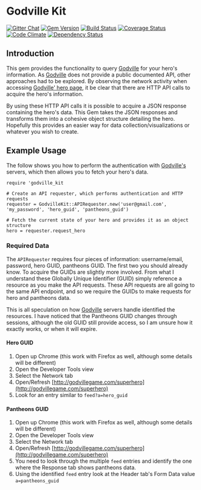 # Godville Kit
[![Gitter Chat](http://img.shields.io/chat/gitter.png?color=brightgreen)](https://gitter.im/kevinjalbert/godville_kit)
[![Gem Version](https://badge.fury.io/rb/godville_kit.png)](http://badge.fury.io/rb/godville_kit)
[![Build Status](https://travis-ci.org/kevinjalbert/godville_kit.png?branch=master)](https://travis-ci.org/kevinjalbert/godville_kit)
[![Coverage Status](https://coveralls.io/repos/kevinjalbert/godville_kit/badge.png)](https://coveralls.io/r/kevinjalbert/godville_kit)
[![Code Climate](https://codeclimate.com/github/kevinjalbert/godville_kit.png)](https://codeclimate.com/github/kevinjalbert/godville_kit)
[![Dependency Status](https://gemnasium.com/kevinjalbert/godville_kit.png)](https://gemnasium.com/kevinjalbert/godville_kit)

## Introduction

This gem provides the functionality to query [Godville](http://godvillegame.com) for your hero's information. As [Godville](http://godvillegame.com) does not provide a public documented API, other approaches had to be explored. By observing the network activity when accessing [Godville' hero page](http://godvillegame.com/superhero), it be clear that there are HTTP API calls to acquire the hero's information.

By using these HTTP API calls it is possible to acquire a JSON response containing the hero's data. This Gem takes the JSON responses and transforms them into a cohesive object structure detailing the hero. Hopefully this provides an easier way for data collection/visualizations or whatever you wish to create.

## Example Usage
The follow shows you how to perform the authentication with [Godville's](http://godvillegame.com) servers, which then allows you to fetch your hero's data.

    require 'godville_kit

    # Create an API requester, which performs authentication and HTTP requests
    requester = GodvilleKit::APIRequester.new('user@gmail.com', 'my_password', 'hero_guid', 'pantheons_guid')

    # Fetch the current state of your hero and provides it as an object structure
    hero = requester.request_hero

### Required Data
The `APIRequester` requires four pieces of information: username/email, password, hero GUID, pantheons GUID. The first two you should already know. To acquire the GUIDs are slightly more involved. From what I understand these Globally Unique Identifier (GUID) simply reference a resource as you make the API requests. These API requests are all going to the same API endpoint, and so we require the GUIDs to make requests for hero and pantheons data.

This is all speculation on how [Godville](http://godvillegame.com) servers handle identified the resources. I have noticed that the Pantheons GUID changes through sessions, although the old GUID still provide access, so I am unsure how it exactly works, or when it will expire.

#### Hero GUID
1. Open up Chrome (this work with Firefox as well, although some details will be different)
2. Open the Developer Tools view
3. Select the Network tab
4. Open/Refresh [http://godvillegame.com/superhero](http://godvillegame.com/superhero)
5. Look for an entry similar to `feed?a=hero_guid`

#### Pantheons GUID
1. Open up Chrome (this work with Firefox as well, although some details will be different)
2. Open the Developer Tools view
3. Select the Network tab
4. Open/Refresh [http://godvillegame.com/superhero](http://godvillegame.com/superhero)
5. You need to look through the multiple `feed` entries and identify the one where the Response tab shows pantheons data.
6. Using the identified `feed` entry look at the Header tab's Form Data value `a=pantheons_guid`
